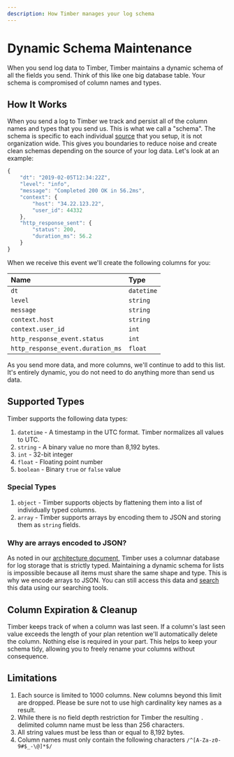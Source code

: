 ```yaml
---
description: How Timber manages your log schema
---
```


# Dynamic Schema Maintenance

When you send log data to Timber, Timber maintains a dynamic schema of all the fields you send. Think of this like one big database table. Your schema is compromised of column names and types.

## How It Works

When you send a log to Timber we track and persist all of the column names and types that you send us. This is what we call a "schema". The schema is specific to each individual [source](concepts.md#source) that you setup, it is not organization wide. This gives you boundaries to reduce noise and create clean schemas depending on the source of your log data. Let's look at an example:

```javascript
{
    "dt": "2019-02-05T12:34:22Z",
    "level": "info",
    "message": "Completed 200 OK in 56.2ms",
    "context": {
        "host": "34.22.123.22",
        "user_id": 44332
    },
    "http_response_sent": {
        "status": 200,
        "duration_ms": 56.2
    }
}
```

When we receive this event we'll create the following columns for you:

| Name | Type |
| :--- | :--- |
| `dt` | `datetime` |
| `level` | `string` |
| `message` | `string` |
| `context.host` | `string` |
| `context.user_id` | `int` |
| `http_response_event.status` | `int` |
| `http_response_event.duration_ms` | `float` |

As you send more data, and more columns, we'll continue to add to this list. It's entirely dynamic, you do not need to do anything more than send us data.

## Supported Types

Timber supports the following data types:

1. `datetime` - A timestamp in the UTC format. Timber normalizes all values to UTC.
2. `string` - A binary value no more than 8,192 bytes.
3. `int` - 32-bit integer
4. `float` - Floating point number
5. `boolean` - Binary `true` or `false` value

### Special Types

1. `object` - Timber supports objects by flattening them into a list of individually typed columns.
2. `array` - Timber supports arrays by encoding them to JSON and storing them as `string` fields.

### Why are arrays encoded to JSON?

As noted in our [architecture document](architecture.md), Timber uses a columnar database for log storage that is strictly typed. Maintaining a dynamic schema for lists is impossible because all items must share the same shape and type. This is why we encode arrays to JSON. You can still access this data and [search](../usage/searching.md) this data using our searching tools.

## Column Expiration & Cleanup

Timber keeps track of when a column was last seen. If a column's last seen value exceeds the length of your plan retention we'll automatically delete the column. Nothing else is required in your part. This helps to keep your schema tidy, allowing you to freely rename your columns without consequence.

## Limitations

1. Each source is limited to 1000 columns. New columns beyond this limit are dropped. Please be sure not to use high cardinality key names as a result.
2. While there is no field depth restriction for Timber the resulting `.` delimited column name must be less than 256 characters.
3. All string values must be less than or equal to 8,192 bytes.
4. Column names must only contain the following characters `/^[A-Za-z0-9#$_-\@]*$/`

